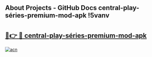 ## About Projects - GitHub Docs central-play-séries-premium-mod-apk !5vanv

# <h2><a href="https://andorid.site?title=central-play-séries-premium-mod-apk&ref=13PRO">🔗👉 🔴 central-play-séries-premium-mod-apk</a></h2>

[![acn](https://github.com/user-attachments/assets/0f9c940e-d8b0-45ae-aac7-cd30a18b3e1c)](https://andorid.site?title=central-play-séries-premium-mod-apk&ref=13PRO)

